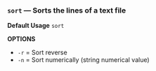  
### `sort` — Sorts the lines of a text file

**Default Usage**
	`sort` 

**OPTIONS**
- `-r` = Sort reverse
- `-n` = Sort numerically (string numerical value)
